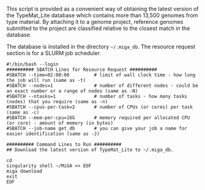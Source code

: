 This script is provided as a convenient way of obtaining the latest version of the TypeMat_Lite database which contains more than 13,500 genomes from type material. By attaching it to a genome project, reference genomes submitted to the project are classified relative to the closest match in the database.

The database is installed in the directory `~/.miga_db`. The resource request section is for a SLURM job scheduler.

```
#!/bin/bash --login
########## SBATCH Lines for Resource Request ##########
#SBATCH --time=02:00:00         # limit of wall clock time - how long the job will run (same as -t)
#SBATCH --nodes=1               # number of different nodes - could be an exact number or a range of nodes (same as -N)
#SBATCH --ntasks=1              # number of tasks - how many tasks (nodes) that you require (same as -n)
#SBATCH --cpus-per-task=2       # number of CPUs (or cores) per task (same as -c)
#SBATCH --mem-per-cpu=16G       # memory required per allocated CPU (or core) - amount of memory (in bytes)
#SBATCH --job-name get_db       # you can give your job a name for easier identification (same as -J)

########## Command Lines to Run ##########
## Download the latest version of TypeMat_Lite to ~/.miga_db.

cd
singularity shell ~/MiGA << EOF
miga download
exit
EOF
```
